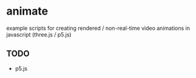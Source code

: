 # animate
example scripts for creating rendered / non-real-time video animations in javascript (three.js / p5.js)

## TODO
- p5.js
